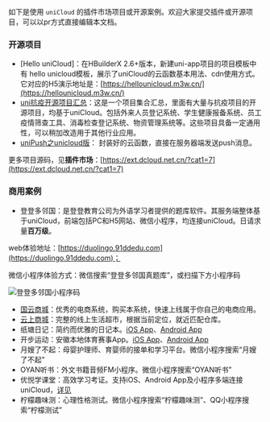 如下是使用 ``uniCloud`` 的插件市场项目或开源案例。欢迎大家提交插件或开源项目，可以以pr方式直接编辑本文档。

### 开源项目

- [Hello uniCloud]：在HBuilderX 2.6+版本，新建uni-app项目的项目模板中有 hello unicloud模板，展示了uniCloud的云函数基本用法、cdn使用方式。它对应的H5演示地址是：[https://hellounicloud.m3w.cn/](https://hellounicloud.m3w.cn/)
- [uni抗疫开源项目汇总](https://gitee.com/dcloud/xinguan2020)：这是一个项目集合汇总，里面有大量与抗疫项目的开源项目，均基于uniCloud。包括外来人员登记系统、学生健康报备系统、员工疫情筛查工具、消毒检查登记系统、物资管理系统等。这些项目具备一定通用性，可以稍加改造用于其他行业应用。
- [uniPush之unicloud版](https://ext.dcloud.net.cn/plugin?id=1680)： 封装好的云函数，直接在服务器端发送push消息。

更多项目源码，见**插件市场**：[https://ext.dcloud.net.cn/?cat1=7](https://ext.dcloud.net.cn/?cat1=7)

### 商用案例
- 登登多邻国：是登登教育公司为外语学习者提供的题库软件。其服务端整体基于uniCloud，前端包括PC和H5网站、微信小程序，均连接uniCloud。日请求量**百万级**。

web体验地址：[https://duolingo.91ddedu.com](https://duolingo.91ddedu.com)；

微信小程序体验方式：微信搜索“登登多邻国真题库”，或扫描下方小程序码

![登登多邻国小程序码](https://duolingo.91ddedu.com/static/miniapp.4a4ddf6b.jpg)

- [国云商城](https://ext.dcloud.net.cn/plugin?id=1989)：优秀的电商系统，购买本系统，快速上线属于你自己的电商应用。
- [云上商城](https://ext.dcloud.net.cn/plugin?id=1989)：完整的线上生活超市，根据当前定位，就近匹配仓库。
- 纸塘日记：简约而优雅的日记本。[iOS App](https://apps.apple.com/cn/app/id1442487677)、[Android App](https://android.myapp.com/myapp/detail.htm?apkName=com.ztdiary.piaoshi)
- 开步运动：安徽本地体育赛事App。[iOS App](https://apps.apple.com/cn/app/id1518760851)、[Android App](https://android.myapp.com/myapp/detail.htm?apkName=uni.UNIBE1CDD0)
- 月嫂了不起：母婴护理师、育婴师的接单和学习平台。微信小程序搜索“月嫂了不起”
- OYAN听书：外文书籍音频FM小程序。微信小程序搜索“OYAN听书”
- 优悦学课堂：高效学习考证。支持iOS、Android App及小程序多端连接uniCloud，[详见](https://school.youyuexue.com/#/downLoad)
- 柠檬趣味测：心理性格测试。微信小程序搜索“柠檬趣味测”、QQ小程序搜索“柠檬测试”
